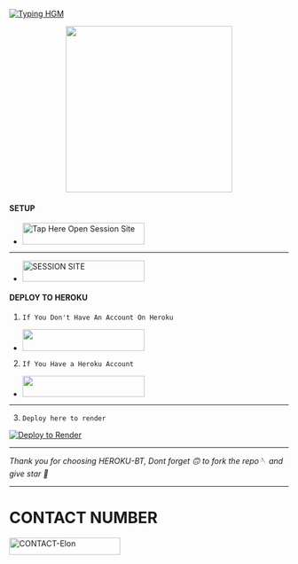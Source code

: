 <a href="https://git.io/typing-hgm"><img src="https://readme-typing-svg.demolab.com?font=Black+Ops+One&size=100&pause=2000&color=purple&center=true&width=1000&height=200&lines=WELCOME+TO+HEROKU-BT" alt="Typing HGM" /></a>

<p align="center">
  <img src="https://files.catbox.moe/zotx9t.jpg" width="300"/>
</p>



#### SETUP 

- <a href="https://github.com/rahzyn/HEROKU-BT/fork"><img title="Tap Here Open Session Site" src="https://img.shields.io/badge/FORK THIS REPO-h?color=red&style=for-the-badge&logo=msi" width="220" height="38.45"/></a></p>

________________________________

- <a href="https://heroku-1-csyv.onrender.com"><img title="SESSION SITE" src="https://img.shields.io/badge/SESSION SITE-h?color=green&style=for-the-badge&logo=msi" width="220" height="38.45"/></a></p>




#### DEPLOY TO HEROKU 
1. `If You Don't Have An Account On Heroku`

- <a align="center"><a href="https://signup.heroku.com">
 <img src="https://img.shields.io/badge/Create%20Account%20Now-purple?style=for-the-badge&logo=heroku" width="220" height="38.45"/></a></p>

2. `If You Have a Heroku Account`

 - <a align="center"><a href="https://dashboard.heroku.com/new?template=https://github.com/rahzyn/HEROKU-BT/tree/main"> <img src="https://img.shields.io/badge/DEPLOY%20NOW-blue?style=for-the-badge&logo=heroku" width="220" height="38.45"/></a></p>

_______________________________
3.    `Deploy here to render`
    
[![Deploy to Render](https://render.com/images/deploy-to-render-button.svg)](https://render.com/deploy?repo=https://github.com/rahzayn/HEROKU-BT)

_________________________________



*Thank you for choosing HEROKU-BT, Dont forget 🙃 to fork the repo🪡 and give star 🌟*
________________________________
#     CONTACT NUMBER


<a href="https://wa.me/+255693629079-INFO"><img title="CONTACT-Elon" src="https://img.shields.io/badge/CONTACT-Rahman-md?color=purple&style=for-the-badge&logo=audi" width="200" height="30.45"/></a></p>





